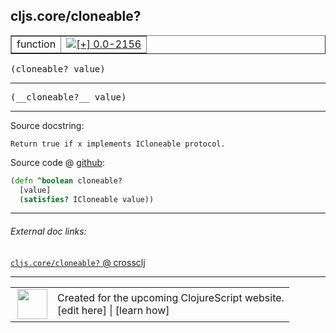 ## cljs.core/cloneable?



 <table border="1">
<tr>
<td>function</td>
<td><a href="https://github.com/cljsinfo/cljs-api-docs/tree/0.0-2156"><img valign="middle" alt="[+] 0.0-2156" title="Added in 0.0-2156" src="https://img.shields.io/badge/+-0.0--2156-lightgrey.svg"></a> </td>
</tr>
</table>

<samp>(cloneable? value)</samp><br>

---

 <samp>
(__cloneable?__ value)<br>
</samp>

---





Source docstring:

```
Return true if x implements ICloneable protocol.
```


Source code @ [github]():

```clj
(defn ^boolean cloneable?
  [value]
  (satisfies? ICloneable value))
```

<!--
Repo - tag - source tree - lines:

 <pre>

</pre>

-->

---



###### External doc links:

[`cljs.core/cloneable?` @ crossclj](http://crossclj.info/fun/cljs.core.cljs/cloneable%3F.html)<br>

---

 <table>
<tr><td>
<img valign="middle" align="right" width="48px" src="http://i.imgur.com/Hi20huC.png">
</td><td>
Created for the upcoming ClojureScript website.<br>
[edit here] | [learn how]
</td></tr></table>

[edit here]:https://github.com/cljsinfo/cljs-api-docs/blob/master/cljsdoc/cljs.core/cloneableQMARK.cljsdoc
[learn how]:https://github.com/cljsinfo/cljs-api-docs/wiki/cljsdoc-files

<!--

This information was too distracting to show to readers, but I'll leave it
commented here since it is helpful to:

- pretty-print the data used to generate this document
- and show how to retrieve that data



The API data for this symbol:

```clj
{:return-type boolean,
 :ns "cljs.core",
 :name "cloneable?",
 :signature ["[value]"],
 :name-encode "cloneableQMARK",
 :history [["+" "0.0-2156"]],
 :type "function",
 :full-name-encode "cljs.core/cloneableQMARK",
 :source {:code "(defn ^boolean cloneable?\n  [value]\n  (satisfies? ICloneable value))",
          :title "Source code",
          :repo "clojurescript",
          :tag "r1.8.51",
          :filename "src/main/cljs/cljs/core.cljs",
          :lines [1080 1083],
          :url "https://github.com/clojure/clojurescript/blob/r1.8.51/src/main/cljs/cljs/core.cljs#L1080-L1083"},
 :usage ["(cloneable? value)"],
 :full-name "cljs.core/cloneable?",
 :docstring "Return true if x implements ICloneable protocol.",
 :cljsdoc-url "https://github.com/cljsinfo/cljs-api-docs/blob/master/cljsdoc/cljs.core/cloneableQMARK.cljsdoc"}

```

Retrieve the API data for this symbol:

```clj
;; from Clojure REPL
(require '[clojure.edn :as edn])
(-> (slurp "https://raw.githubusercontent.com/cljsinfo/cljs-api-docs/catalog/cljs-api.edn")
    (edn/read-string)
    (get-in [:symbols "cljs.core/cloneable?"]))
```

-->
